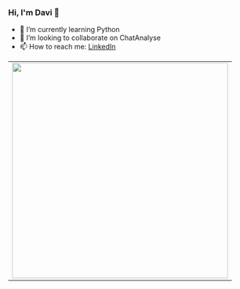 ### Hi, I'm Davi 👋

- 🌱 I’m currently learning Python
- 👯 I’m looking to collaborate on ChatAnalyse
- 📫 How to reach me: [LinkedIn](https://www.linkedin.com/in/davi-ghiggino-596081200/)
<!--
- 🔭 I’m currently working on ...
- 🤔 I’m looking for help with ...
- 💬 Ask me about ...
- ⚡ Fun fact: ...
-->
<center>
    <table align="center">
      <tr>
          <td>
              <img width="440px" align="center" src="https://github-readme-stats.vercel.app/api?username=GhigginoD&count_private=true&hide_border=true&show_icons=true&hide=issues,contribs" />
          </td>
      </tr>  
    </table>
</center>

